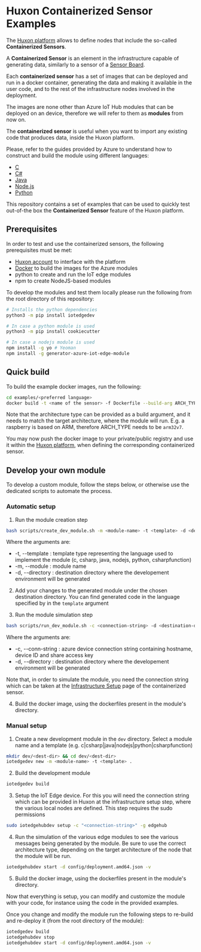 # Huxon Containerized Sensor Examples

The [Huxon platform](https://huxon.huxelerate.it/docs/index.html) allows to define nodes that include the so-called **Containerized Sensors**.

A **Containerized Sensor** is an element in the infrastructure capable of generating data, similarly to a sensor of a [Sensor Board](https://huxon.huxelerate.it/docs/infrastructure_setup.html#sensor-boards-setup).

Each **containerized sensor** has a set of images that can be deployed and run in a docker container, generating the data and making it available in the user code, and to the
rest of the infrastructure nodes involved in the deployment.

The images are none other than Azure IoT Hub modules that can be deployed on an device, therefore we will refer to them as **modules** from now on.

The **containerized sensor** is useful when you want to import any existing code that produces data, inside the Huxon platform.

Please, refer to the guides provided by Azure to understand how to construct and build the module using different languages: 

- [C](https://learn.microsoft.com/en-us/azure/iot-edge/tutorial-c-module?view=iotedge-2020-11>)
- [C#](https://learn.microsoft.com/en-us/azure/iot-edge/tutorial-csharp-module?view=iotedge-2020-11)
- [Java](https://learn.microsoft.com/en-us/azure/iot-edge/tutorial-java-module?view=iotedge-2020-11)
- [Node.js](https://learn.microsoft.com/en-us/azure/iot-edge/tutorial-node-module?view=iotedge-2020-11)
- [Python](https://learn.microsoft.com/en-us/azure/iot-edge/tutorial-python-module?view=iotedge-2020-11)

This repository contains a set of examples that can be used to quickly test out-of-the box the **Containerized Sensor** feature of the Huxon platform.

## Prerequisites

In order to test and use the containerized sensors, the following prerequisites must be met:

- [Huxon account](https://huxon.huxelerate.it/) to interface with the platform
- [Docker](https://docs.docker.com/get-docker/) to build the images for the Azure modules
- python to create and run the IoT edge modules
- npm to create NodeJS-based modules

To develop the modules and test them locally please run the following from the root directory of this repository:

```bash
# Installs the python dependencies
python3 -m pip install iotedgedev

# In case a python module is used
python3 -m pip install cookiecutter

# In case a nodejs module is used
npm install -g yo # Yeoman
npm install -g generator-azure-iot-edge-module
```

## Quick build

To build the example docker images, run the following:

```bash
cd examples/<preferred language>
docker build -t <name of the sensor> -f Dockerfile --build-arg ARCH_TYPE=<architecture type> . 
```

Note that the architecture type can be provided as a build argument, and it needs to match the target architecture, where the module will run. E.g. a raspberry is based on ARM, therefore ARCH_TYPE needs to be `arm32v7`.

You may now push the docker image to your private/public registry and use it within the [Huxon platform](https://huxon.huxelerate.it/), when defining the corresponding containerized sensor.

## Develop your own module

To develop a custom module, follow the steps below, or otherwise use the dedicated scripts to automate the process.

### Automatic setup

1. Run the module creation step

```bash
bash scripts/create_dev_module.sh -m <module-name> -t <template> -d <destination-dir>
```

Where the arguments are:
- -t, --template  : template type representing the language used to implement the module (c, csharp, java, nodejs, python, csharpfunction)
- -m, --module    : module name
- -d, --directory : destination directory where the developement environment will be generated

2. Add your changes to the generated module under the chosen destination directory. You can find generated code
   in the language specified by in the `template` argument

3. Run the module simulation step

```bash
bash scripts/run_dev_module.sh -c <connection-string> -d <destination-dir>
```

Where the arguments are:
- -c, --conn-string : azure device connection string containing hostname, device ID and share access key
- -d, --directory   : destination directory where the developement environment will be generated

Note that, in order to simulate the module, you need the connection string which can be taken at the [Infrastructure Setup](#) page of the containerized sensor.

4. Build the docker image, using the dockerfiles present in the module's directory.

### Manual setup

1. Create a new development module in the `dev` directory. Select a module name and a template (e.g. c|csharp|java|nodejs|python|csharpfunction)

```bash
mkdir dev/<dest-dir> && cd dev/<dest-dir>
iotedgedev new -m <module-name> -t <template> .
```

2. Build the development module

```bash
iotedgedev build
```

3. Setup the IoT Edge device. For this you will need the connection string which can be provided in Huxon at the infrastructure setup step, where the various local nodes are defined. This step requires the sudo permissions

```bash
sudo iotedgehubdev setup -c "<connection-string>" -g edgehub
```

4. Run the simulation of the various edge modules to see the various messages being generated by the module. Be sure to use the correct architecture type, depending on the target architecture of the node that the module will be run.

```bash
iotedgehubdev start -d config/deployment.amd64.json -v
```

5. Build the docker image, using the dockerfiles present in the module's directory.

Now that everything is setup, you can modify and customize the module with your code, for instance using the code in the provided examples.

Once you change and modify the module run the following steps to re-build and re-deploy it (from the root directory of the module):

```bash
iotedgedev build
iotedgehubdev stop
iotedgehubdev start -d config/deployment.amd64.json -v
```
